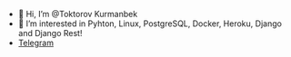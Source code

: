 - 👋 Hi, I’m @Toktorov Kurmanbek
- 👀 I’m interested in Pyhton, Linux, PostgreSQL, Docker, Heroku, Django and Django Rest!
- <a href="https://t.me/Binnievich">Telegram</a>
<!---
Toktorov/Toktorov is a ✨ special ✨ repository because its `README.md` (this file) appears on your GitHub profile.
You can click the Preview link to take a look at your changes.
--->
